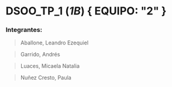 # DSOO_TP_1 (*1B*) { EQUIPO: "2" } 
### Integrantes:
   >Aballone, Leandro Ezequiel
   
   >Garrido, Andrés

   >Luaces, Micaela Natalia

   >Nuñez Cresto, Paula